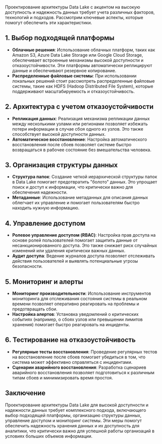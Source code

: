 
Проектирование архитектуры Data Lake с акцентом на высокую доступность и надежность данных требует учета различных факторов, технологий и подходов. Рассмотрим ключевые аспекты, которые помогут обеспечить эти характеристики.

## 1. **Выбор подходящей платформы**

- **Облачные решения**: Использование облачных платформ, таких как Amazon S3, Azure Data Lake Storage или Google Cloud Storage, обеспечивает встроенные механизмы высокой доступности и отказоустойчивости. Эти платформы автоматически реплицируют данные и обеспечивают резервное копирование.
- **Распределенные файловые системы**: При использовании локальных решений стоит рассмотреть распределенные файловые системы, такие как HDFS (Hadoop Distributed File System), которые поддерживают масштабируемость и отказоустойчивость.

## 2. **Архитектура с учетом отказоустойчивости**

- **Репликация данных**: Реализация механизма репликации данных между несколькими узлами или регионами позволяет избежать потери информации в случае сбоя одного из узлов. Это также способствует высокой доступности данных.
- **Автоматическое восстановление**: Настройка автоматического восстановления после сбоев позволяет системе быстро возвращаться в рабочее состояние без вмешательства человека.

## 3. **Организация структуры данных**

- **Структура папок**: Создание четкой иерархической структуры папок в Data Lake помогает предотвратить "болото" данных. Это упрощает поиск и доступ к информации, что критически важно для обеспечения надежности.
- **Метаданные**: Использование метаданных для описания данных облегчает их управление и помогает пользователям быстро находить нужную информацию.

## 4. **Управление доступом**

- **Ролевое управление доступом (RBAC)**: Настройка прав доступа на основе ролей пользователей помогает защитить данные от несанкционированного доступа. Это также снижает риск случайных изменений или удаления критически важных данных.
- **Аудит доступа**: Ведение журналов доступа позволяет отслеживать действия пользователей и выявлять потенциальные угрозы безопасности.

## 5. **Мониторинг и алерты**

- **Мониторинг производительности**: Использование инструментов мониторинга для отслеживания состояния системы в реальном времени позволяет оперативно реагировать на проблемы и предотвращать сбои.
- **Настройка алертов**: Установка уведомлений о критических событиях (например, о сбоях узлов или превышении лимитов хранения) помогает быстро реагировать на инциденты.

## 6. **Тестирование на отказоустойчивость**

- **Регулярные тесты восстановления**: Проведение регулярных тестов на восстановление после сбоев помогает убедиться в том, что система может эффективно справляться с инцидентами.
- **Сценарии аварийного восстановления**: Разработка сценариев аварийного восстановления позволяет подготовиться к различным типам сбоев и минимизировать время простоя.

## Заключение

Проектирование архитектуры Data Lake для высокой доступности и надежности данных требует комплексного подхода, включающего выбор подходящей платформы, организацию структуры данных, управление доступом и мониторинг системы. Эти меры помогут обеспечить надежность хранения данных и их доступность для аналитики, что критически важно для успешной работы организаций в условиях больших объемов информации.